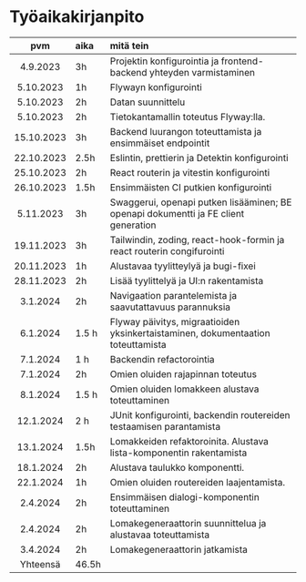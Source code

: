 # Työaikakirjanpito

|    pvm     | aika  | mitä tein                                                                           |
|:----------:|:------|:------------------------------------------------------------------------------------|
|  4.9.2023  | 3h    | Projektin konfigurointia ja frontend-backend yhteyden varmistaminen                 |
| 5.10.2023  | 1h    | Flywayn konfigurointi                                                               |
| 5.10.2023  | 2h    | Datan suunnittelu                                                                   |
| 5.10.2023  | 2h    | Tietokantamallin toteutus Flyway:lla.                                               |
| 15.10.2023 | 3h    | Backend luurangon toteuttamista ja ensimmäiset endpointit                           |
| 22.10.2023 | 2.5h  | Eslintin, prettierin ja Detektin konfigurointi                                      |
| 25.10.2023 | 2h    | React routerin ja vitestin konfigurointi                                            |
| 26.10.2023 | 1.5h  | Ensimmäisten CI putkien konfigurointi                                               |
| 5.11.2023  | 3h    | Swaggerui, openapi putken lisääminen; BE openapi dokumentti ja FE client generation |
| 19.11.2023 | 3h    | Tailwindin, zoding, react-hook-formin ja react routerin congifurointi               |
| 20.11.2023 | 1h    | Alustavaa tyylitteylyä ja bugi-fixei                                                |
| 28.11.2023 | 2h    | Lisää tyylittelyä ja UI:n rakentamista                                              |
|  3.1.2024  | 2h    | Navigaation parantelemista ja saavutattavuus parannuksia                            |
|  6.1.2024  | 1.5 h | Flyway päivitys, migraatioiden yksinkertaistaminen, dokumentaation toteuttamista    |
|  7.1.2024  | 1 h   | Backendin refactorointia                                                            |
|  7.1.2024  | 2h    | Omien oluiden rajapinnan toteutus                                                   |
|  8.1.2024  | 1.5 h | Omien oluiden lomakkeen alustava toteuttaminen                                      |
| 12.1.2024  | 2 h   | JUnit konfigurointi, backendin routereiden testaamisen parantamista                 |
| 13.1.2024  | 1.5h  | Lomakkeiden refaktoroinita. Alustava lista-komponentin rakentamista                 |
| 18.1.2024  | 2h    | Alustava taulukko komponentti.                                                      |
| 22.1.2024  | 1h    | Omien oluiden routereiden laajentamista.                                            |
|  2.4.2024  | 2h    | Ensimmäisen dialogi-komponentin toteuttaminen                                       |
|  2.4.2024  | 2h    | Lomakegeneraattorin suunnittelua ja alustavaa toteuttamista                         |
|  3.4.2024  | 2h    | Lomakegeneraattorin jatkamista                                                      |
|  Yhteensä  | 46.5h |                                                                                     |
